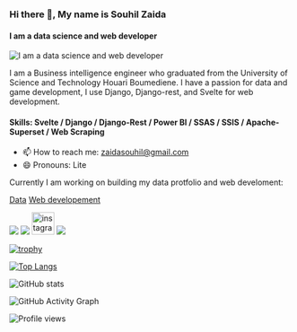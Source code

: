 ### Hi there 👋, My name is Souhil Zaida
#### I am a data science and web developer
![I am a data science and web developer](https://arturssmirnovs.github.io/github-profile-readme-generator/images/banner.png)

I am a Business intelligence engineer who graduated from the University of Science and Technology Houari Boumediene. I have a passion for data and game development, I use Django, Django-rest, and Svelte for web development. 


#### Skills: Svelte / Django / Django-Rest / Power BI / SSAS / SSIS / Apache-Superset / Web Scraping

- 📫 How to reach me: zaidasouhil@gmail.com 
- 😄 Pronouns: Lite 


Currently I am working on building my data protfolio and web develoment:

  [Data](https://github.com/The-Lite/Data) 
  [Web developement](https://github.com/The-Lite/Web-Development) 












[<img src="https://img.icons8.com/color/50/000000/github--v3.png"/>](https://github.com/The-Lite)  [<img src="https://img.icons8.com/ios/50/000000/instagram-new--v2.png"/>](https://www.linkedin.com/in/https://www.linkedin.com/in/souhil-zaida//)  [<img src='https://cdn.jsdelivr.net/npm/simple-icons@3.0.1/icons/instagram.svg' alt='instagram' height='40'/>](https://www.instagram.com/https://www.instagram.com/souhil_zaida/?hl=fr/)  [<img src="https://img.icons8.com/color/48/000000/youtube--v3.png"/>](https://www.youtube.com/channel/https://www.youtube.com/channel/UC2NSYYh4RUippMzfFjs7QlA)  

[![trophy](https://github-profile-trophy.vercel.app/?username=The-Lite)](https://github.com/ryo-ma/github-profile-trophy)

[![Top Langs](https://github-readme-stats.vercel.app/api/top-langs/?username=The-Lite)](https://github.com/anuraghazra/github-readme-stats)

![GitHub stats](https://github-readme-stats.vercel.app/api?username=The-Lite&show_icons=true)  

![GitHub Activity Graph](https://activity-graph.herokuapp.com/graph?username=The-Lite)  

![Profile views](https://gpvc.arturio.dev/The-Lite)  
